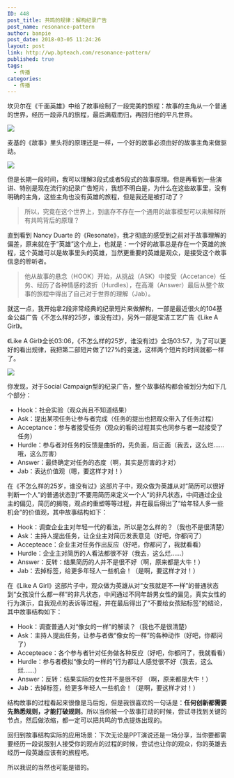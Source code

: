 ```yaml
---
ID: 448
post_title: 共鸣的规律：解构纪录广告
post_name: resonance-pattern
author: banpie
post_date: 2018-03-05 11:24:26
layout: post
link: http://wp.bpteach.com/resonance-pattern/
published: true
tags:
  - 传播
categories:
  - 传播
---
```

坎贝尔在《千面英雄》中给了故事绘制了一段完美的旅程：故事的主角从一个普通的世界，经历一段非凡的旅程，最后满载而归，再回归他的平凡世界。

![](_image/故事结构_1114.016.png)

麦基的《故事》里头将的原理还是一样，一个好的故事必须由好的故事主角来做驱动。

![](_image/故事结构_1114.017.png)

但是长期一段时间，我可以理解3段式或者5段式的故事原理。但是再看到一些演讲、特别是现在流行的纪录广告短片，我想不明白是，为什么在这些故事里，没有明确的主角，这些主角也没有英雄的旅程，但是我还是被打动了？

> 所以，究竟在这个世界上，到底存不存在一个通用的故事模型可以来解释所有共鸣背后的原理？

直到看到 Nancy Duarte 的《Resonate》，我才彻底的感受到之前对于故事理解的偏差，原来就在于“英雄”这个点上，也就是：一个好的故事总是存在一个英雄的旅程，这个英雄可以是故事里头的英雄，当然更重要的英雄是观众，是接受这个故事信息的聆听者。

> 他从故事的悬念（HOOK）开始，从挑战（ASK）中接受（Accetance）任务、经历了各种情感的波折（Hurdles），在高潮（Answer）最后从整个故事的旅程中得出了自己对于世界的理解（Jab）。

就这一点，我开始拿2段非常经典的纪录短片来做解构，一部是最近很火的104基金公益广告《不怎么样的25岁，谁没有过》，另外一部是宝洁工艺广告《Like A Girl》。

《Like A Girl》全长03:06，《不怎么样的25岁，谁没有过》全场03:57，为了可以更好的看出规律，我把第二部短片做了127%的变速，这样两个短片的时间就都一样了。

![](./_image/半撇订阅号封面.002.png)


你发现，对于Social Campaign型的纪录广告，整个故事结构都会被划分为如下几个部分：
- Hook：社会实验（观众尚且不知道结果）
- Ask：提出某项任务让参与者完成（任务的提出也把观众带入了任务过程）
- Acceptance：参与者接受任务（观众的看的过程其实也同参与者一起接受了任务）
- Hurdle：参与者对任务的反馈是曲折的，先负面，后正面（我去，这么烂……哦，这么厉害）
- Answer：最终确定对任务的态度（啊，其实是厉害的才对）
- Jab：表达价值观（嗯，要这样才对！）



在《不怎么样的25岁，谁没有过》这部片子中，观众做为英雄从对“简历可以很好判断一个人”的普通状态到“不要用简历来定义一个人”的非凡状态，中间通过企业主的偏见，简历的揭晓，观点的重塑等等过程，并在最后得出了“给年轻人多一些机会”的价值观，其中故事结构如下：

- Hook：调查企业主对年轻一代的看法，所以是怎么样的？（我也不是很清楚）
- Ask：主持人提出任务，让企业主对简历发表意见（好吧，你都问了）
- Accepteace：企业主对任务作出反应（好吧，你都问了，我就看看）
- Hurdle：企业主对简历的人看法都很不好（我去，这么烂……）
- Answer：反转：结果简历的人并不是很不好（啊，原来都是大牛！）
- Jab：去掉标签，给更多年轻人一些机会！（是啊，要这样才对！）

在《Like A Girl》这部片子中，观众做为英雄从对“女孩就是不一样”的普通状态到“女孩没什么都一样”的非凡状态，中间通过不同年龄男女性的偏见，真实女性的行为演示，自我观点的表诉等过程，并在最后得出了“不要给女孩贴标签”的结论，其中故事结构如下：


- Hook：调查普通人对“像女的一样”的解读？（我也不是很清楚）
- Ask：主持人提出任务，让参与者做“像女的一样”的各种动作（好吧，你都问了）
- Accepteace：各个参与者针对任务做各种反应（好吧，你都问了，我就看看）
- Hurdle：参与者模拟“像女的一样的”行为都让人感觉很不好（我去，这么烂……）
- Answer：反转：结果实际的女性并不是很不好 （啊，原来都是大牛！）
- Jab：去掉标签，给更多年轻人一些机会！（是啊，要这样才对！）


结构故事的过程看起来很像是马后炮，但是我很喜欢的一句话是：**任何创新都需要先熟悉规则，才能打破规则**。所以当你被一个故事打动的时候，尝试寻找到关键的节点，然后做浓缩，都一定可以把共鸣的节点提炼出现的。


回归到故事结构实际的应用场景：下次无论是PPT演说还是一场分享，当你要都需要经历一段说服别人接受你的观点的过程的时候，尝试也让你的观众，你的英雄去经历一段英雄应该有的旅程吧。

所以我说的当然也可能是错的。